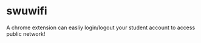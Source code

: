 # swuwifi
A chrome extension can easliy login/logout your student account to access public network!
